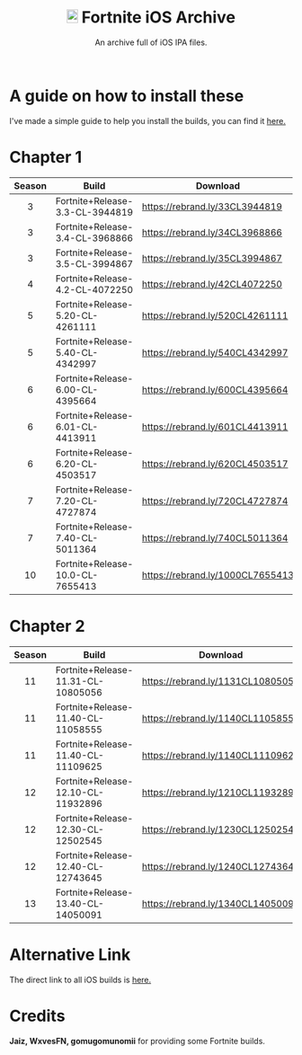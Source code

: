 
<div align=center>

# <img src="https://cdn.discordapp.com/attachments/751304558453719176/936194213199093810/rsz_1rsz_1apple_logo_greysvg.png" alt="Apple Logo" width="20" height="24"> Fortnite iOS Archive
An archive full of iOS IPA files.

</div>
<br>

# A guide on how to install these
I've made a simple guide to help you install the builds, you can find it [here.](https://github.com/Crunnie/FNiOS-Archive/blob/main/guide.md)

# Chapter 1

| Season | Build | Download | 
| :---: | ----------- | ----------- | 
| 3 | Fortnite+Release-3.3-CL-3944819 | https://rebrand.ly/33CL3944819 |
| 3 | Fortnite+Release-3.4-CL-3968866 | https://rebrand.ly/34CL3968866 |
| 3 | Fortnite+Release-3.5-CL-3994867 | https://rebrand.ly/35CL3994867 |
| 4 | Fortnite+Release-4.2-CL-4072250 | https://rebrand.ly/42CL4072250 |
| 5 | Fortnite+Release-5.20-CL-4261111 | https://rebrand.ly/520CL4261111 |
| 5 | Fortnite+Release-5.40-CL-4342997 | https://rebrand.ly/540CL4342997 |
| 6 | Fortnite+Release-6.00-CL-4395664 | https://rebrand.ly/600CL4395664 |
| 6 | Fortnite+Release-6.01-CL-4413911 | https://rebrand.ly/601CL4413911 |
| 6 | Fortnite+Release-6.20-CL-4503517 | https://rebrand.ly/620CL4503517 |
| 7 | Fortnite+Release-7.20-CL-4727874 | https://rebrand.ly/720CL4727874 |
| 7 | Fortnite+Release-7.40-CL-5011364 | https://rebrand.ly/740CL5011364 |
| 10 | Fortnite+Release-10.0-CL-7655413 | https://rebrand.ly/1000CL7655413 |

# Chapter 2

| Season | Build | Download |
| :---: | ----------- | ----------- | 
| 11 | Fortnite+Release-11.31-CL-10805056 | https://rebrand.ly/1131CL10805056 |
| 11 | Fortnite+Release-11.40-CL-11058555 | https://rebrand.ly/1140CL11058555 |
| 11 | Fortnite+Release-11.40-CL-11109625 | https://rebrand.ly/1140CL11109625 |
| 12 | Fortnite+Release-12.10-CL-11932896 | https://rebrand.ly/1210CL11932896 |
| 12 | Fortnite+Release-12.30-CL-12502545 | https://rebrand.ly/1230CL12502545 |
| 12 | Fortnite+Release-12.40-CL-12743645 | https://rebrand.ly/1240CL12743645 |
| 13 | Fortnite+Release-13.40-CL-14050091 | https://rebrand.ly/1340CL14050091 |

# Alternative Link
The direct link to all iOS builds is [here.](https://drive.google.com/drive/folders/1-AE3T3YKpp5-KVZ-w38PtFm19Hj4G0pc?usp=share_link "Crunnie's iOS Archive")

# Credits
**Jaiz, WxvesFN, gomugomunomii** for providing some Fortnite builds.









